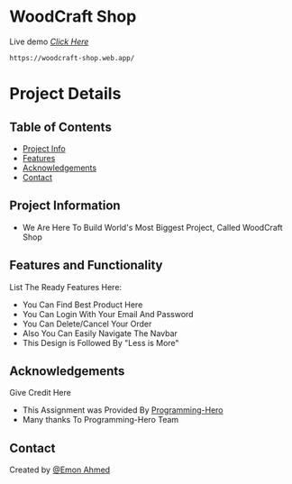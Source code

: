 # WoodCraft Shop
Live demo [_Click Here_](https://woodcraft-shop.web.app/)

```
https://woodcraft-shop.web.app/
```


# Project Details

## Table of Contents
* [Project Info](#project-information)
* [Features](#features)
* [Acknowledgements](#acknowledgements)
* [Contact](#contact)


## Project Information
- We Are Here To Build World's Most Biggest Project, Called WoodCraft Shop


## Features and Functionality
List The Ready Features Here:
- You Can Find Best Product Here
- You Can Login With Your Email And Password
- You Can Delete/Cancel Your Order
- Also You Can Easily Navigate The Navbar
- This Design is Followed By "Less is More"



## Acknowledgements
Give Credit Here
- This Assignment was Provided By [Programming-Hero](https://web.programming-hero.com/)
- Many thanks To Programming-Hero Team


## Contact
Created by [@Emon Ahmed](https://www.emonahmed.com/)